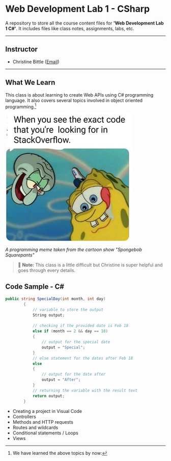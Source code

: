 # Web Development Lab 1 - CSharp

A repository to store all the course content files for **'Web Development Lab 1 C#'**. It includes files like class notes, assignments, labs, etc.

---

## Instructor

- Christine Bittle ([Email](christine.bittle@humber.ca))

---

## What We Learn

This class is about learning to create Web APIs using C# programming language. It also covers several topics involved in object oriented programming.[^1]

![The Rock](./_readme/csharpImg.jpg)

_A programming meme taken from the cartoon show "Spongebob Squarepants"_

> :memo: **Note:** This class is a little difficult but Christine is super helpful and goes through every details.

[^note]: This class takes place online every Tuesday from 3:20 PM - 6:00 PM.

## Code Sample - C#

```csharp
public string SpecialDay(int month, int day)
        {
            // variable to store the output
            String output;
            
            // checking if the provided date is Feb 18
            else if (month == 2 && day == 18)
            {
                // output for the special date
                output = "Special";
            }
            // else statement for the dates after Feb 18
            else
            {
                // output for the date after
                output = "After";
            }
            // returning the variable with the result text
            return output;
        }
```

- Creating a project in Visual Code
- Controllers
- Methods and HTTP requests
- Routes and wildcards
- Conditional statements / Loops
- Views

[^1]: We have learned the above topics by now:
